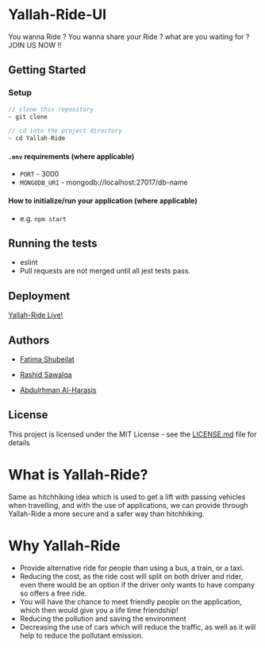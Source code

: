 # Yallah-Ride-UI

You wanna Ride ? You wanna share your Ride ?
what are you waiting for ? JOIN US NOW !!

## Getting Started

### Setup

```js
// clone this repository
~ git clone 

// cd into the project directory
~ cd Yallah-Ride
```


#### `.env` requirements (where applicable)

- `PORT` - 3000
- `MONGODB_URI` - mongodb://localhost:27017/db-name

#### How to initialize/run your application (where applicable)

- e.g. `npm start`


## Running the tests

- eslint 
- Pull requests are not merged until all jest tests pass.


## Deployment

[Yallah-Ride Live!](https://distracted-archimedes-5cb36a.netlify.app)


## Authors

- [Fatima Shubeilat](https://github.com/FatimaShubeilat)

- [Rashid Sawalqa](https://github.com/Rashid-alsawalqa)

- [Abdulrhman Al-Harasis](https://github.com/dantemessy)


## License

This project is licensed under the MIT License - see the [LICENSE.md](LICENSE.md) file for details

# What is Yallah-Ride?

Same as hitchhiking idea which is used to get a lift with passing vehicles when travelling, and with the use of applications, we can provide through Yallah-Ride a more secure and a safer way than hitchhiking.

# Why Yallah-Ride  

* Provide alternative ride for people than using a bus, a train, or a taxi.
* Reducing the cost, as the ride cost will split on both driver and rider, even there would be an option if the driver only wants to have company so offers a free ride.
* You will have the chance to meet friendly people on the application, which then would give you a life time friendship!
* Reducing the pollution and saving the environment 
* Decreasing the use of cars which will reduce the traffic, as well as it will help to reduce the pollutant emission.
